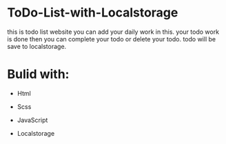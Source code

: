 

# ToDo-List-with-Localstorage
this is todo list website you can add your daily work in this. your todo work is done then you  can complete your todo or delete your todo.
todo will be save to localstorage.

# Bulid with:
* Html

* Scss

* JavaScript

* Localstorage
